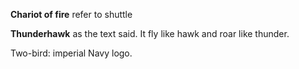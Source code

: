 **Chariot of fire** refer to shuttle

**Thunderhawk** as the text said. It fly like hawk and roar like thunder.

Two-bird: imperial Navy logo. 


